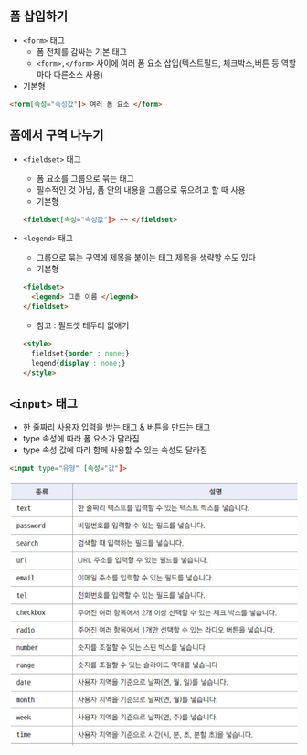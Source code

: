 ## 폼 삽입하기
- `<form>` 태그
  * 폼 전체를 감싸는 기본 태그
  * `<form>,</form>` 사이에 여러 폼 요소 삽입(텍스트필드, 체크박스,버튼 등 역할마다 다른소스 사용)
- 기본형
```html
<form[속성="속성값"]> 여러 폼 요소 </form>
```

## 폼에서 구역 나누기
- `<fieldset>` 태그
  * 폼 요소를 그룹으로 묶는 태그
  * 필수적인 것 아님, 폼 안의 내용을 그룹으로 묶으려고 할 때 사용
  * 기본형 
   ```html
  <fieldset[속성="속성값"]> ~~ </fieldset>
   ```

- `<legend>` 태그
  * 그룹으로 묶는 구역에 제목을 붙이는 태그 제목을 생략할 수도 있다
  * 기본형
  ```html
  <fieldset>
    <legend> 그룹 이름 </legend>
  </fieldset>
  ```
  
  - 참고 : 필드셋 테두리 없애기 
  ```html
  <style>
    fieldset{border : none;}
    legend{display : none;}
  </style>
  ```
## `<input>` 태그
  - 한 줄짜리 사용자 입력을 받는 태그 & 버튼을 만드는 태그
  - type 속성에 따라 폼 요소가 달라짐
  - type 속성 값에 따라 함께 사용할 수 있는 속성도 달라짐
  ```html
  <input type="유형" [속성="값"]>
  ```
  <img src="../image/input_1.png" alt="input이미지1">

